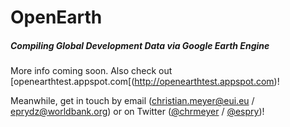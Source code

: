 # OpenEarth
##### Compiling Global Development Data via Google Earth Engine

More info coming soon. Also check out [openearthtest.appspot.com[(http://openearthtest.appspot.com)!

Meanwhile, get in touch by email (christian.meyer@eui.eu / eprydz@worldbank.org) or on Twitter ([@chrmeyer](https://www.twitter.com/chrmeyer) / [@espry](https://www.twitter.com/espry))!
